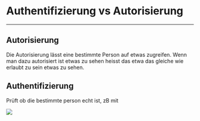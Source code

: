 # Authentifizierung vs Autorisierung
 ---
## Autorisierung

Die Autorisierung lässt eine bestimmte Person auf etwas zugreifen.
Wenn man dazu autorisiert ist etwas zu sehen heisst das etwa das gleiche wie erlaubt zu sein etwas zu sehen.


## Authentifizierung

Prüft ob die bestimmte person echt ist, zB mit

![](./Images/Authentication_vs_Authorization.png)
